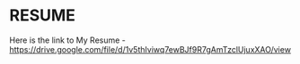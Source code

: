 # RESUME

Here is the link to My Resume - https://drive.google.com/file/d/1v5thIviwq7ewBJf9R7gAmTzclUjuxXAO/view

